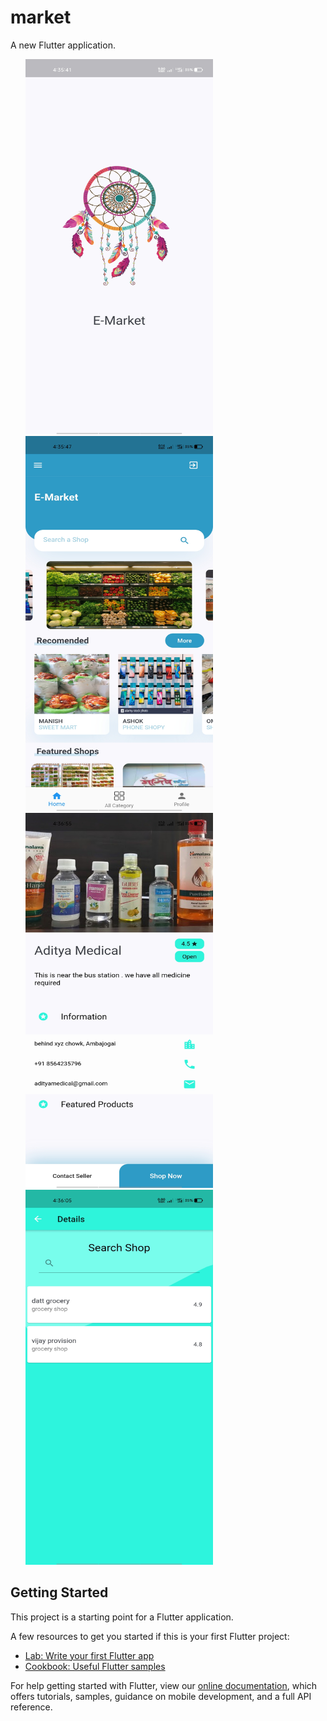 # market

A new Flutter application.

<ul>
<img  width="300px" height="600" src="https://github.com/AdityaRmore/E-Market/blob/master/assets/images/1.jpg" />
 
 
<img  width="300px" height="600" src="https://github.com/AdityaRmore/E-Market/blob/master/assets/images/2.jpg" />
 
 <br />

<img  width="300px" height="600" src="https://github.com/AdityaRmore/E-Market/blob/master/assets/images/3.jpg" />
 
 
<img  width="300px" height="600" src="https://github.com/AdityaRmore/E-Market/blob/master/assets/images/4.jpg" />

 </ul>

## Getting Started

This project is a starting point for a Flutter application.

A few resources to get you started if this is your first Flutter project:

- [Lab: Write your first Flutter app](https://flutter.dev/docs/get-started/codelab)
- [Cookbook: Useful Flutter samples](https://flutter.dev/docs/cookbook)

For help getting started with Flutter, view our
[online documentation](https://flutter.dev/docs), which offers tutorials,
samples, guidance on mobile development, and a full API reference.

